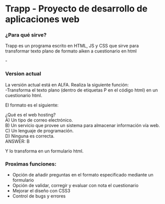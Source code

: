 # Trapp - Proyecto de desarrollo de aplicaciones web

  
 <h3>¿Para qué sirve?</h3>
Trapp es un programa escrito en HTML, JS y CSS que sirve para transformar texto plano de formato aiken a cuestionario en html
  
 -<h3>Version actual</h3>
 La versión actual está en ALFA. Realiza la siguiente función:</br>
 -Transforma el texto plano (dentro de etiquetas P en el código html) en un cuestionario html.
 
 El formato es el siguiente:

 ¿Qué es el web hosting?</br>
 A) Un tipo de correo electrónico.</br>
 B) Un servicio que provee un sistema para almacenar información vía web.</br>
 C) Un lenguaje de programación.</br>
 D) Ninguna es correcta.</br>
 ANSWER: B
 
 
 Y lo transforma en un formulario html.
 
 
 <h3>Proximas funciones:</h3>
 
 <ul>
 <li>Opción de añadir preguntas en el formato especificado mediante un formulario</li>
 <li>Opción de validar, corregir y evaluar con nota el cuestionario</li>
 <li>Mejorar el diseño con CSS3</li>
 <li>Control de bugs y errores</li>
 </ul>
